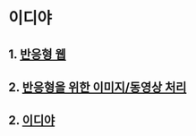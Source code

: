 # 이디야

## 1. [반응형 웹](./md/responsive-web.md)

## 2. [반응형을 위한 이미지/동영상 처리](./md/practice.md)

## 2. [이디야](./md/edia.md)

